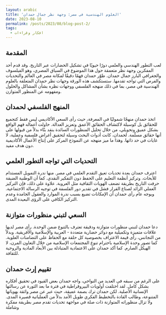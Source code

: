 ```yaml
---
layout: arabic
title: 'العلوم الهندسية في مصر: وجهة نظر جمال حمدان'
date: 2023-08-10
permalink: /posts/2023/08/blog-post-2/
tags:
  - افكار وقراءات
---
```

## المقدمة

لعب التطور الهندسي والعلمي دورًا حيويًا في تشكيل الحضارات عبر التاريخ. وقد قدم أحد المفكرين وجهة نظر متعمقة حول هذا الموضوع في السياق المصري، وهو الفيلسوف والجغرافي البارز جمال حمدان. طوّر حمدان فهمًا دقيقًا لمكانة مصر في العالم والتحديات والفرص التي تواجه تقدمها. ستستكشف هذه الورقة وجهات نظر حمدان المتعلقة بالعلوم الهندسية في مصر، بما في ذلك منهجه الفلسفي ووجهات نظره بشأن المشاكل والحلول ومفهومه عن المنظور المتوازن.

## المنهج الفلسفي لحمدان

اتخذ حمدان منهجًا شموليًا في المعرفة، حيث رأى السعي الأكاديمي ليس فقط كتجميع للحقائق بل كوسيلة لاكتشاف الحقائق الأعمق وتعزيز العدالة. حاولت أعماله فهم الواقع بشكل عميق وتحويلي، من خلال تحليل المنظورات السائدة بنقد بنّاء بدلاً من قبولها على أنها حقائق مسلّمة. لحمدان، كانت أدوات البحث وسيلة لتحقيق أغراض فلسفية وعملية، لا غايات في حد ذاتها. وهذا ما ميز منهجه عن النموذج المركز على إنتاج الأعمال الأكاديمية دون هدف مفيد.

## التحديات التي تواجه التطور العلمي

اعترف حمدان بعدة تحديات تعيق التقدم العلمي في مصر. منها ندرة التمويل المستدام للأبحاث. وتركيز أنظمة التعليم على الحفظ دون التفكير النقدي. كما  أن الوطنية الضيقة حرفت التاريخ بطريقة تضعف الهويات الثقافية مثل العروبة. علاوة على ذلك، فإن التركيز العملي الزائد لصناع القرار فشل في تقدير دور الفلسفة في توجيه الرسالة الاجتماعية. وبوجه عام رأى حمدان أن الإمكانات تضيع بسبب ندرة الموارد والعقول الجامدة وعدم التركيز الكافي على الرؤى البعيدة المدى.

## السعي لتبني منظورات متوازنة

دعا حمدان لتبني منظورات متوازنة ودقيقة تعترف بالتنوع ضمن الوحدة. رأى مصر لديها علاقات متميزة وتكميلية مع دوائر حضارية متعددة - العربية والإسلامية والأفريقية. وبدلاً من التجانس، رأى قيمة الاعتراف بخصوصية كل حلقة مع الحفاظ على التضامنات العلوية. كما تصور وحدة الإسلامية باحترام تنوع المجتمعات الإسلامية من خلال التعاون المرن، لا الهيكل الصارم. كما أكد حمدان على الاعتمادية المتبادلة بين الأبعاد المادية والروحية للثقافة.

## تقييم إرث حمدان

على الرغم من سبقه في العديد من النواحي، واجه حمدان بعض القيود في تحقيق أفكاره بشكل كامل. لقد اختلفت أولويات البيروقراطية في فترة ما بعد الثورة عن رسالتها الإنسانية الأصلية. لكن حمدان ترك بصمة عميقة، حيث عبر عن مصر واثقة بهوياتها المتنوعة، وطالب القادة بالتخطيط الفكري طويل الأمد بدلاً من العملياتية قصيرة المدى. ولا تزال منظوراته المتوازنة ذات صلة في مواجهة تحديات تقدم مصر بطريقة مفكرة وشاملة